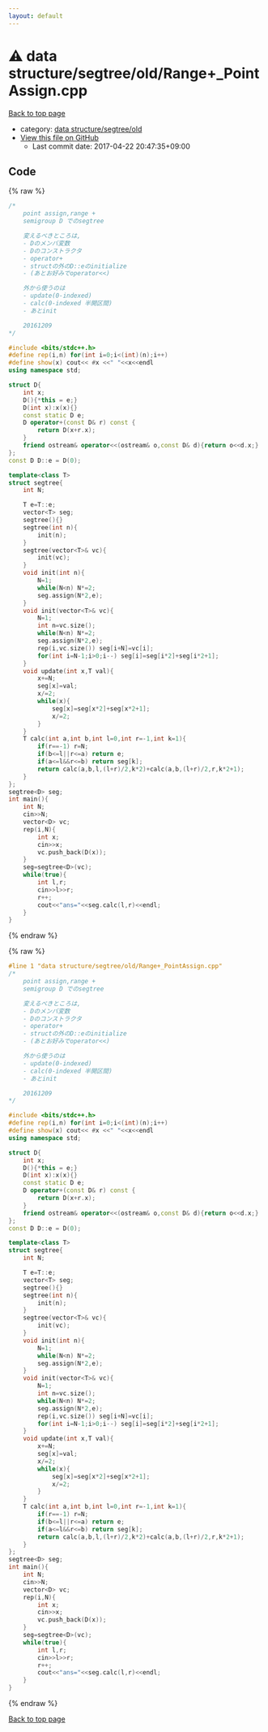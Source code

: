 ```yaml
---
layout: default
---
```


<!-- mathjax config similar to math.stackexchange -->
<script type="text/javascript" async
  src="https://cdnjs.cloudflare.com/ajax/libs/mathjax/2.7.5/MathJax.js?config=TeX-MML-AM_CHTML">
</script>
<script type="text/x-mathjax-config">
  MathJax.Hub.Config({
    TeX: { equationNumbers: { autoNumber: "AMS" }},
    tex2jax: {
      inlineMath: [ ['$','$'] ],
      processEscapes: true
    },
    "HTML-CSS": { matchFontHeight: false },
    displayAlign: "left",
    displayIndent: "2em"
  });
</script>

<script type="text/javascript" src="https://cdnjs.cloudflare.com/ajax/libs/jquery/3.4.1/jquery.min.js"></script>
<script src="https://cdn.jsdelivr.net/npm/jquery-balloon-js@1.1.2/jquery.balloon.min.js" integrity="sha256-ZEYs9VrgAeNuPvs15E39OsyOJaIkXEEt10fzxJ20+2I=" crossorigin="anonymous"></script>
<script type="text/javascript" src="../../../../assets/js/copy-button.js"></script>
<link rel="stylesheet" href="../../../../assets/css/copy-button.css" />


# :warning: data structure/segtree/old/Range+_PointAssign.cpp

<a href="../../../../index.html">Back to top page</a>

* category: <a href="../../../../index.html#fd751f78534902643f339bc0ff029c45">data structure/segtree/old</a>
* <a href="{{ site.github.repository_url }}/blob/master/data structure/segtree/old/Range+_PointAssign.cpp">View this file on GitHub</a>
    - Last commit date: 2017-04-22 20:47:35+09:00




## Code

<a id="unbundled"></a>
{% raw %}
```cpp
/*
	point assign,range +
	semigroup D でのsegtree

	変えるべきところは,
	- Dのメンバ変数
	- Dのコンストラクタ
	- operator+
	- structの外のD::eのinitialize
	- (あとお好みでoperator<<)

	外から使うのは
	- update(0-indexed)
	- calc(0-indexed 半開区間)
	- あとinit

	20161209
*/

#include <bits/stdc++.h>
#define rep(i,n) for(int i=0;i<(int)(n);i++)
#define show(x) cout<< #x <<" "<<x<<endl
using namespace std;

struct D{
	int x;
	D(){*this = e;}
	D(int x):x(x){}
	const static D e;
	D operator+(const D& r) const {
		return D(x+r.x);
	}
	friend ostream& operator<<(ostream& o,const D& d){return o<<d.x;}
};
const D D::e = D(0);

template<class T>
struct segtree{
	int N;

	T e=T::e;
	vector<T> seg;
	segtree(){}
	segtree(int n){
		init(n);
	}
	segtree(vector<T>& vc){
		init(vc);
	}
	void init(int n){
		N=1;
		while(N<n) N*=2;
		seg.assign(N*2,e);
	}
	void init(vector<T>& vc){
		N=1;
		int n=vc.size();
		while(N<n) N*=2;
		seg.assign(N*2,e);
		rep(i,vc.size()) seg[i+N]=vc[i];
		for(int i=N-1;i>0;i--) seg[i]=seg[i*2]+seg[i*2+1];
	}
	void update(int x,T val){
		x+=N;
		seg[x]=val;
		x/=2;
		while(x){
			seg[x]=seg[x*2]+seg[x*2+1];
			x/=2;
		}
	}
	T calc(int a,int b,int l=0,int r=-1,int k=1){
		if(r==-1) r=N;
		if(b<=l||r<=a) return e;
		if(a<=l&&r<=b) return seg[k];
		return calc(a,b,l,(l+r)/2,k*2)+calc(a,b,(l+r)/2,r,k*2+1);
	}
};
segtree<D> seg;
int main(){
	int N;
	cin>>N;
	vector<D> vc;
	rep(i,N){
		int x;
		cin>>x;
		vc.push_back(D(x));
	}
	seg=segtree<D>(vc);
	while(true){
		int l,r;
		cin>>l>>r;
		r++;
		cout<<"ans="<<seg.calc(l,r)<<endl;
	}
}
```
{% endraw %}

<a id="bundled"></a>
{% raw %}
```cpp
#line 1 "data structure/segtree/old/Range+_PointAssign.cpp"
/*
	point assign,range +
	semigroup D でのsegtree

	変えるべきところは,
	- Dのメンバ変数
	- Dのコンストラクタ
	- operator+
	- structの外のD::eのinitialize
	- (あとお好みでoperator<<)

	外から使うのは
	- update(0-indexed)
	- calc(0-indexed 半開区間)
	- あとinit

	20161209
*/

#include <bits/stdc++.h>
#define rep(i,n) for(int i=0;i<(int)(n);i++)
#define show(x) cout<< #x <<" "<<x<<endl
using namespace std;

struct D{
	int x;
	D(){*this = e;}
	D(int x):x(x){}
	const static D e;
	D operator+(const D& r) const {
		return D(x+r.x);
	}
	friend ostream& operator<<(ostream& o,const D& d){return o<<d.x;}
};
const D D::e = D(0);

template<class T>
struct segtree{
	int N;

	T e=T::e;
	vector<T> seg;
	segtree(){}
	segtree(int n){
		init(n);
	}
	segtree(vector<T>& vc){
		init(vc);
	}
	void init(int n){
		N=1;
		while(N<n) N*=2;
		seg.assign(N*2,e);
	}
	void init(vector<T>& vc){
		N=1;
		int n=vc.size();
		while(N<n) N*=2;
		seg.assign(N*2,e);
		rep(i,vc.size()) seg[i+N]=vc[i];
		for(int i=N-1;i>0;i--) seg[i]=seg[i*2]+seg[i*2+1];
	}
	void update(int x,T val){
		x+=N;
		seg[x]=val;
		x/=2;
		while(x){
			seg[x]=seg[x*2]+seg[x*2+1];
			x/=2;
		}
	}
	T calc(int a,int b,int l=0,int r=-1,int k=1){
		if(r==-1) r=N;
		if(b<=l||r<=a) return e;
		if(a<=l&&r<=b) return seg[k];
		return calc(a,b,l,(l+r)/2,k*2)+calc(a,b,(l+r)/2,r,k*2+1);
	}
};
segtree<D> seg;
int main(){
	int N;
	cin>>N;
	vector<D> vc;
	rep(i,N){
		int x;
		cin>>x;
		vc.push_back(D(x));
	}
	seg=segtree<D>(vc);
	while(true){
		int l,r;
		cin>>l>>r;
		r++;
		cout<<"ans="<<seg.calc(l,r)<<endl;
	}
}

```
{% endraw %}

<a href="../../../../index.html">Back to top page</a>

